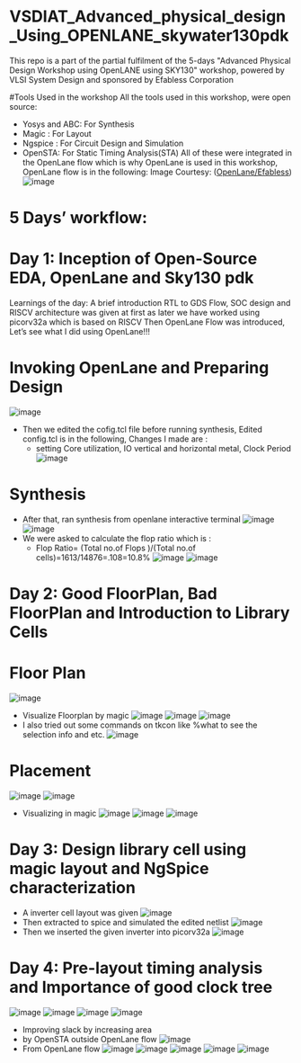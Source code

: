 # VSDIAT_Advanced_physical_design_Using_OPENLANE_skywater130pdk
This repo is a part of the partial fulfilment of the 5-days "Advanced Physical Design Workshop using OpenLANE using SKY130" workshop, powered by VLSI System Design and sponsored by Efabless Corporation

#Tools Used in the workshop
All the tools used in this workshop, were open source:
* Yosys and ABC: For Synthesis
* Magic : For Layout
* Ngspice : For Circuit Design and Simulation
* OpenSTA: For Static Timing Analysis(STA)
All of these were integrated in the OpenLane flow which is why OpenLane is used in this workshop, OpenLane flow is in the following: Image Courtesy: ([OpenLane/Efabless](https://github.com/efabless/openlane/blob/master/doc/openlane.flow.1.png))
![image](https://user-images.githubusercontent.com/46148300/183437184-febf53bc-7266-4e1f-9e79-e21f73bb50b3.png)

# 5 Days’ workflow:
# Day 1:  Inception of Open-Source EDA, OpenLane and Sky130 pdk
Learnings of the day:
A brief introduction RTL to GDS Flow, SOC design and RISCV architecture was given at first as later we have worked using picorv32a which is based on RISCV
Then OpenLane Flow was introduced, Let’s see what I did using OpenLane!!!
 
# Invoking OpenLane and Preparing Design
![image](https://user-images.githubusercontent.com/46148300/183443947-9eee4e29-614f-47c3-9a81-892991e533ef.png)
* Then we edited the cofig.tcl file before running synthesis, Edited config.tcl is in the following, Changes I made are :
   * setting Core utilization, IO vertical and horizontal metal, Clock Period 
![image](https://user-images.githubusercontent.com/46148300/183444998-92b8b354-6723-453c-8f96-989216050e6e.png)
# Synthesis
* After that, ran synthesis from openlane interactive terminal
![image](https://user-images.githubusercontent.com/46148300/183445411-ecff8b83-2587-4774-b9b7-e14ad0d32086.png)
![image](https://user-images.githubusercontent.com/46148300/183445680-b6fb60b1-e54d-464a-ac79-6b1ea5968289.png)
* We were asked to calculate the flop ratio which is :
  * Flop Ratio= (Total no.of Flops )/(Total no.of cells)=1613/14876=.108=10.8%
![image](https://user-images.githubusercontent.com/46148300/183447701-63f08942-251f-430b-beb3-7ccf82f10789.png)
![image](https://user-images.githubusercontent.com/46148300/183447787-92e36f9c-f894-45d0-970a-2175079c79ad.png)

# Day 2:   Good FloorPlan, Bad FloorPlan and Introduction to Library Cells
# Floor Plan
![image](https://user-images.githubusercontent.com/46148300/183449816-d9aa4166-bda4-4adb-81a5-a2b40c5e301d.png)
* Visualize Floorplan by magic 
![image](https://user-images.githubusercontent.com/46148300/183451672-4e8b0200-74a5-49af-a774-0939e52a7118.png)
![image](https://user-images.githubusercontent.com/46148300/183451707-68bf16b9-b371-4fb5-86c3-5b7482aa5da6.png)
![image](https://user-images.githubusercontent.com/46148300/183451754-60081f82-4d40-49a0-81e7-9818ed478841.png)
* I also tried out some commands on tkcon like %what to see the selection info and etc.
![image](https://user-images.githubusercontent.com/46148300/183451989-e6869862-449d-4a55-bd10-ec6f6c683b01.png)

# Placement 
![image](https://user-images.githubusercontent.com/46148300/183452847-af35d889-559f-4165-a1da-d49b6bc9ca92.png)
![image](https://user-images.githubusercontent.com/46148300/183452884-68a412b1-debc-4511-8e0e-5982242f03f8.png)
* Visualizing in magic 
![image](https://user-images.githubusercontent.com/46148300/183452964-8d5c9a73-08f4-4371-82eb-3b7ff594b768.png)
![image](https://user-images.githubusercontent.com/46148300/183453002-a5533860-4530-42fd-8fc9-ba46578bcd27.png)
![image](https://user-images.githubusercontent.com/46148300/183453116-7914edc4-308c-4c05-be8f-e8cd3fd8ea1a.png)

# Day 3:  Design library cell using magic layout and NgSpice characterization
* A inverter cell layout was given
![image](https://user-images.githubusercontent.com/46148300/183455221-94a5f474-b66a-4736-9370-15ed12730791.png)
* Then extracted to spice and simulated the edited netlist
![image](https://user-images.githubusercontent.com/46148300/183455577-e6930620-50b8-4276-833a-e93d82be07d5.png)
* Then we inserted the given inverter into picorv32a 
![image](https://user-images.githubusercontent.com/46148300/183457903-90808123-7db0-4d4e-b2eb-d742426c569b.png)

# Day 4: Pre-layout timing analysis and  Importance of good clock tree
![image](https://user-images.githubusercontent.com/46148300/183456760-bae40703-0579-4feb-954b-f1ee19dd81b9.png)
![image](https://user-images.githubusercontent.com/46148300/183458038-72375f92-8f06-4b64-bfe3-14d16c2d30aa.png)
![image](https://user-images.githubusercontent.com/46148300/183458058-9615a501-3179-4375-9afd-8de5627ff27c.png)
![image](https://user-images.githubusercontent.com/46148300/183458078-a84eff76-d18e-4202-8af6-0e3f32d937fb.png)

* Improving slack by increasing area 
* by OpenSTA outside OpenLane flow
![image](https://user-images.githubusercontent.com/46148300/183457865-ace5ef71-9702-400f-96eb-e7bdd9b8a37b.png)
* From OpenLane flow
![image](https://user-images.githubusercontent.com/46148300/183458360-b5500f95-8b88-4952-a321-aada175ebd63.png)
![image](https://user-images.githubusercontent.com/46148300/183457826-2a3bf1e0-90b8-4f5c-9fdb-d7c481c19f58.png)
![image](https://user-images.githubusercontent.com/46148300/183458522-90f3f06c-e801-4a71-aa95-dbd7a37243d5.png)
![image](https://user-images.githubusercontent.com/46148300/183458598-7fec59c2-d14e-4c74-b0b9-7057927523f9.png)
![image](https://user-images.githubusercontent.com/46148300/183458621-ea0b2bfb-8411-482b-8679-f8f870fe7d32.png)










